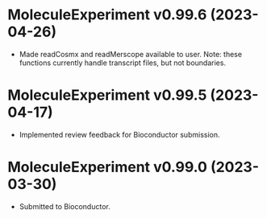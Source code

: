 # MoleculeExperiment v0.99.6 (2023-04-26)
+ Made readCosmx and readMerscope available to user. Note: these functions 
currently handle transcript files, but not boundaries.

# MoleculeExperiment v0.99.5 (2023-04-17)
+ Implemented review feedback for Bioconductor submission.

# MoleculeExperiment v0.99.0 (2023-03-30)
+ Submitted to Bioconductor.
